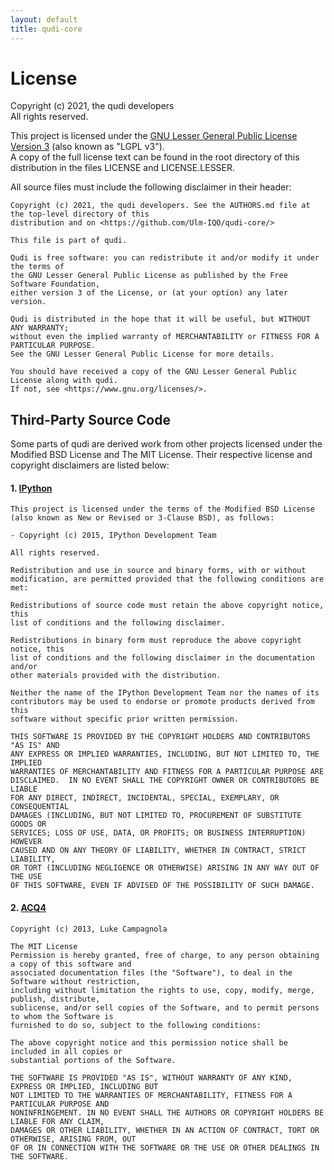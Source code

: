 ```yaml
---
layout: default
title: qudi-core
---
```


# License

Copyright (c) 2021, the qudi developers\
All rights reserved.

This project is licensed under the 
[GNU Lesser General Public License Version 3](https://www.gnu.org/licenses/lgpl-3.0.en.html)
(also known as "LGPL v3").\
A copy of the full license text can be found in the root directory of this distribution in the files
LICENSE and LICENSE.LESSER.

All source files must include the following disclaimer in their header:
```
Copyright (c) 2021, the qudi developers. See the AUTHORS.md file at the top-level directory of this
distribution and on <https://github.com/Ulm-IQO/qudi-core/>

This file is part of qudi.

Qudi is free software: you can redistribute it and/or modify it under the terms of
the GNU Lesser General Public License as published by the Free Software Foundation,
either version 3 of the License, or (at your option) any later version.

Qudi is distributed in the hope that it will be useful, but WITHOUT ANY WARRANTY;
without even the implied warranty of MERCHANTABILITY or FITNESS FOR A PARTICULAR PURPOSE.
See the GNU Lesser General Public License for more details.

You should have received a copy of the GNU Lesser General Public License along with qudi.
If not, see <https://www.gnu.org/licenses/>.
```

## Third-Party Source Code
Some parts of qudi are derived work from other projects licensed under the Modified BSD License and 
The MIT License. Their respective license and copyright disclaimers are listed below:

#### 1. [IPython](https://github.com/ipython/)
```
This project is licensed under the terms of the Modified BSD License
(also known as New or Revised or 3-Clause BSD), as follows:

- Copyright (c) 2015, IPython Development Team

All rights reserved.

Redistribution and use in source and binary forms, with or without
modification, are permitted provided that the following conditions are met:

Redistributions of source code must retain the above copyright notice, this
list of conditions and the following disclaimer.

Redistributions in binary form must reproduce the above copyright notice, this
list of conditions and the following disclaimer in the documentation and/or
other materials provided with the distribution.

Neither the name of the IPython Development Team nor the names of its
contributors may be used to endorse or promote products derived from this
software without specific prior written permission.

THIS SOFTWARE IS PROVIDED BY THE COPYRIGHT HOLDERS AND CONTRIBUTORS "AS IS" AND
ANY EXPRESS OR IMPLIED WARRANTIES, INCLUDING, BUT NOT LIMITED TO, THE IMPLIED
WARRANTIES OF MERCHANTABILITY AND FITNESS FOR A PARTICULAR PURPOSE ARE
DISCLAIMED.  IN NO EVENT SHALL THE COPYRIGHT OWNER OR CONTRIBUTORS BE LIABLE
FOR ANY DIRECT, INDIRECT, INCIDENTAL, SPECIAL, EXEMPLARY, OR CONSEQUENTIAL
DAMAGES (INCLUDING, BUT NOT LIMITED TO, PROCUREMENT OF SUBSTITUTE GOODS OR
SERVICES; LOSS OF USE, DATA, OR PROFITS; OR BUSINESS INTERRUPTION) HOWEVER
CAUSED AND ON ANY THEORY OF LIABILITY, WHETHER IN CONTRACT, STRICT LIABILITY,
OR TORT (INCLUDING NEGLIGENCE OR OTHERWISE) ARISING IN ANY WAY OUT OF THE USE
OF THIS SOFTWARE, EVEN IF ADVISED OF THE POSSIBILITY OF SUCH DAMAGE.
```

#### 2. [ACQ4](https://github.com/acq4/acq4)
```
Copyright (c) 2013, Luke Campagnola

The MIT License
Permission is hereby granted, free of charge, to any person obtaining a copy of this software and 
associated documentation files (the "Software"), to deal in the Software without restriction, 
including without limitation the rights to use, copy, modify, merge, publish, distribute, 
sublicense, and/or sell copies of the Software, and to permit persons to whom the Software is 
furnished to do so, subject to the following conditions:

The above copyright notice and this permission notice shall be included in all copies or 
substantial portions of the Software.

THE SOFTWARE IS PROVIDED "AS IS", WITHOUT WARRANTY OF ANY KIND, EXPRESS OR IMPLIED, INCLUDING BUT 
NOT LIMITED TO THE WARRANTIES OF MERCHANTABILITY, FITNESS FOR A PARTICULAR PURPOSE AND 
NONINFRINGEMENT. IN NO EVENT SHALL THE AUTHORS OR COPYRIGHT HOLDERS BE LIABLE FOR ANY CLAIM, 
DAMAGES OR OTHER LIABILITY, WHETHER IN AN ACTION OF CONTRACT, TORT OR OTHERWISE, ARISING FROM, OUT 
OF OR IN CONNECTION WITH THE SOFTWARE OR THE USE OR OTHER DEALINGS IN THE SOFTWARE.
```